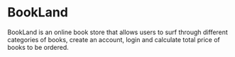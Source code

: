 # BookLand
BookLand is an online book store that allows users to surf through different categories of books, create an account, login and calculate total price of books to be ordered.
